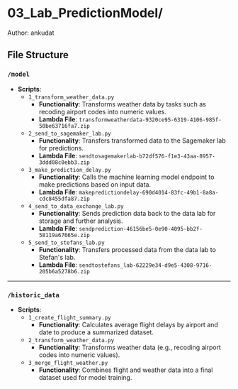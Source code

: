 # 03_Lab_PredictionModel/

Author: ankudat

## File Structure

### `/model`

- **Scripts**:
  - `1_transform_weather_data.py`
    - **Functionality**: Transforms weather data by tasks such as recoding airport codes into numeric values.
    - **Lambda File**: `transformweatherdata-9320ce95-6319-4106-985f-50be63716fa7.zip`
  - `2_send_to_sagemaker_lab.py`
    - **Functionality**: Transfers transformed data to the Sagemaker lab for predictions.
    - **Lambda File**: `sendtosagemakerlab-b72df576-f1e3-43aa-8957-3ddd08c0ebb3.zip`
  - `3_make_prediction_delay.py`
    - **Functionality**: Calls the machine learning model endpoint to make predictions based on input data.
    - **Lambda File**: `makepredictiondelay-690d4014-83fc-49b1-8a8a-cdc8455dfa87.zip`
  - `4_send_to_data_exchange_lab.py`
    - **Functionality**: Sends prediction data back to the data lab for storage and further analysis.
    - **Lambda File**: `sendprediction-46156be5-0e90-4095-bb2f-58119a67665e.zip`
  - `5_send_to_stefans_lab.py`
    - **Functionality**: Transfers processed data from the data lab to Stefan's lab.
    - **Lambda File**: `sendtostefans_lab-62229e34-d9e5-4308-9716-205b6a5278b6.zip`

---

### `/historic_data`

- **Scripts**:
  - `1_create_flight_summary.py`
    - **Functionality**: Calculates average flight delays by airport and date to produce a summarized dataset.
  - `2_transform_weather_data.py`
    - **Functionality**: Transforms weather data (e.g., recoding airport codes into numeric values).
  - `3_merge_flight_weather.py`
    - **Functionality**: Combines flight and weather data into a final dataset used for model training.
